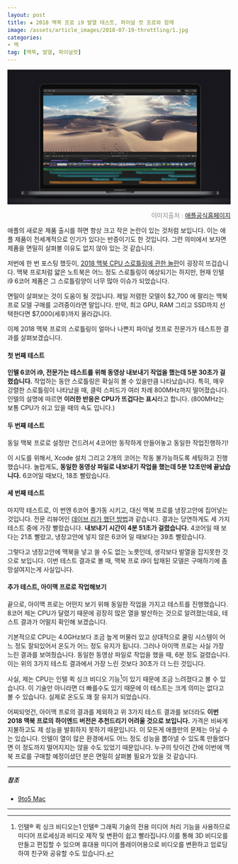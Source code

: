 ```yaml
---  
layout: post  
title: ✚ 2018 맥북 프로 i9 발열 테스트, 파이널 컷 프로와 함께
image: /assets/article_images/2018-07-19-throttling/1.jpg
categories:
- 맥
tag: [맥북, 발열, 파이널컷]
---  
```

<div class="markdown-image">
<img src="/assets/article_images/2018-07-19-throttling/1.jpg" alt="" align="middle"/><p style="text-align:right;  color:#878787"> 이미지출처 : <a href="https://www.apple.com/kr/macbook-pro/"> 애플공식홈페이지 </a></p> </div>
<p class="drop-korean">
애플의 새로운 제품 출시를 하면 항상 크고 작은 논란이 있는 것처럼 보입니다. 이는 애플 제품이 전세계적으로 인기가 있다는 반증이기도 한 것입니다. 그런 의미에서 보자면 제품을 면밀히 살펴볼 이유도 없지 않아 있는 것 같습니다.
</p>

저번에 한 번 포스팅 했듯이, [2018 맥북 CPU 스로틀링에 관한 놀란](http://gisadan.github.io/맥/2018/07/18/macbook15.html)이 굉장히 뜨겁습니다. 맥북 프로처럼 얇은 노트북은 어느 정도 스로틀링이 예상되기는 하지만, 현재 인텔 i9 6코어 제품은 그 스로틀링양이 너무 많아 이슈가 되었습니다.

면밀이 살펴보는 것이 도움이 될 것입니다. 제일 저렴한 모델이 $2,700 에 팔리는 맥북 프로 모델 구매를 고려중이라면 말입니다. 만약, 최고 GPU, RAM 그리고 SSD까지 선택한다면 $7,000(세후)까지 올라갑니다.

이제 2018 맥북 프로의 스로틀링이 얼마나 나쁜지 파이널 컷프로 전문가가 테스트한 결과를 살펴보겠습니다.

#### 첫 번째 테스트
**인텔 6코어 i9, 전문가는 테스트를 위해 동영상 내보내기 작업을 했는데 5분 30초가 걸렸습니다.** 작업하는 동안 스로틀링은 확실히 볼 수 있을만큼 나타났습니다. 특히, 매우 강렬한 스로틀링이 나타났을 때, 클럭 스피드가 여러 차례 800MHz까지 떨어졌습니다. 인텔의 설명에 따르면 **이러한 반응은 CPU가 뜨겁다는 표시**라고 합니다. (800MHz는 보통 CPU가 쉬고 있을 때의 속도 입니다.)

#### 두 번째 테스트
동일 맥북 프로로 설정만 건드려서 4코어만 동작하게 만들어놓고 동일한 작업진행하기!

이 시도를 위해서, Xcode 설치 그리고 2개의 코어는 작동 불가능하도록 세팅하고 진행했습니다. 놀랍게도, **동일한 동영상 파일로 내보내기 작업을 했는데 5분 12초만에 끝났습니다.** 6코어일 때보다, 18초 빨랐습니다.

#### 세 번째 테스트
마지막 테스트로, 이 번엔 6코어 풀가동 시키고, 대신 맥북 프로를 냉장고안에 집어넣는 것입니다. 전문 리뷰어인 [데이브 리가 했던 방법](http://gisadan.github.io/맥/2018/07/18/macbook15.html)과 같습니다. 결과는 당연하게도 세 가지 테스트 중에 가장 빨랐습니다. **내보내기 시간이 4분 51초가 걸렸습니다.** 4코어일 때 보다는 21초 빨랐고, 냉장고안에 넣지 않은 6코어 일 때보다는 39초 빨랐습니다.

그렇다고 냉장고안에 맥북을 넣고 쓸 수도 없는 노릇인데, 생각보다 발열을 잡지못한 것으로 보입니다. 이번 테스트 결과로 볼 때, 맥북 프로 i9이 탑재된 모델은 구매하기에 좀 망설여지는게 사실입니다.

#### 추가 테스트, 아이맥 프로로 작업해보기
끝으로, 아이맥 프로는 어떤지 보기 위해 동일한 작업을 가지고 테스트를 진행했습니다. 8코어 제논 CPU가 달렸기 때문에 굉장히 많은 열을 발산하는 것으로 알려졌는데요, 테스트 결과가 어떨지 확인해 보겠습니다.

기본적으로 CPU는 4.0GHz보다 조금 높게 머물러 있고 상대적으로 쿨링 시스템이 어느 정도 잘되있어서 온도가 어느 정도 유지가 됩니다. 그러나 아이맥 프로는 사실 가장 느린 결과를 보여줬습니다. 동일한 동영상 파일로 작업을 했을 때, 6분 정도 걸렸습니다. 이는 위의 3가지 테스트 결과에서 가장 느린 것보다 30초가 더 느린 것입니다.

사실, 제논 CPU는 인텔 퀵 싱크 비디오 기능[^1]이 있기 때문에 조금 느려졌다고 볼 수 있습니다. 이 기술만 아니라면 더 빠를수도 있기 때문에 이 테스트는 크게 의미는 없다고 볼 수 있습니다. 실제로 온도도 꽤 잘 유지가 되었습니다.

어찌되엇건, 아이맥 프로의 결과를 제외하고 위 3가지 테스트 결과를 보더라도 **이번 2018 맥북 프로의 하이엔드 버전은 추천드리기 어려울 것으로 보입니다.** 가격은 비싸게 지불하고도 제 성능을 발휘하지 못하기 때문입니다. 이 모든게 애플만의 문제는 아닐 수는 있습니다. 인텔이 열이 많은 환경에서도 어느 정도 성능을 뽑아낼 수 있도록 만들었다면 이 정도까지 떨어지지는 않을 수도 있었기 때문입니다. 누구의 탓이건 간에 이번에 맥북 프로를 구매할 예정이셨던 분은 면밀히 살펴볼 필요가 있을 것 같습니다.


---

##### 참조
* [9to5 Mac](https://9to5mac.com/2018/07/18/how-macbook-pro-throttles-with-final-cut-pro-x/)

---

[^1]: 인텔® 퀵 싱크 비디오는1 인텔® 그래픽 기술의 전용 미디어 처리 기능을 사용하므로 미디어 프로세싱과 비디오 제작 및 변환이 쉽고 빨라집니다.이를 통해 3D 비디오를 만들고 편집할 수 있으며 휴대용 미디어 플레이어용으로 비디오를 변환하고 업로딩하여 친구와 공유할 수도 있습니다.
